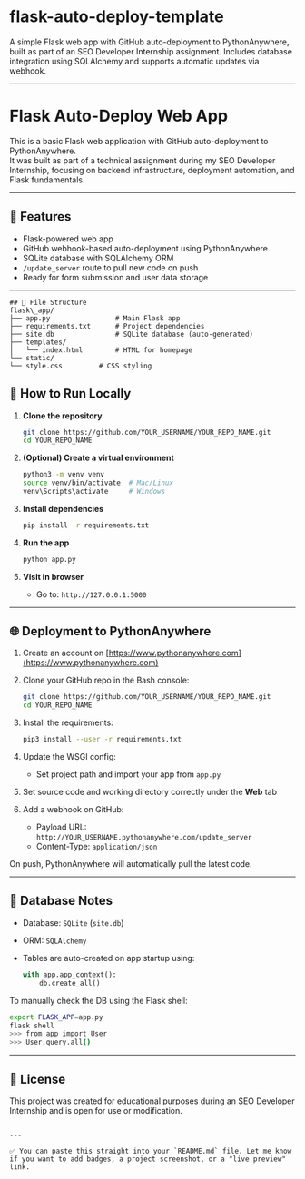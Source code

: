 # flask-auto-deploy-template

A simple Flask web app with GitHub auto-deployment to PythonAnywhere, built as part of an SEO Developer Internship assignment. Includes database integration using SQLAlchemy and supports automatic updates via webhook.

---

# Flask Auto-Deploy Web App

This is a basic Flask web application with GitHub auto-deployment to PythonAnywhere.  
It was built as part of a technical assignment during my SEO Developer Internship, focusing on backend infrastructure, deployment automation, and Flask fundamentals.

---

## 🔧 Features

- Flask-powered web app  
- GitHub webhook-based auto-deployment using PythonAnywhere  
- SQLite database with SQLAlchemy ORM  
- `/update_server` route to pull new code on push  
- Ready for form submission and user data storage  

---
```
## 📂 File Structure
flask\_app/
├── app.py                # Main Flask app
├── requirements.txt      # Project dependencies
├── site.db               # SQLite database (auto-generated)
├── templates/
│   └── index.html        # HTML for homepage
└── static/
└── style.css         # CSS styling
```


## 🚀 How to Run Locally

1. **Clone the repository**
   
   ```bash
   git clone https://github.com/YOUR_USERNAME/YOUR_REPO_NAME.git
   cd YOUR_REPO_NAME

2. **(Optional) Create a virtual environment**

   ```bash
   python3 -m venv venv
   source venv/bin/activate  # Mac/Linux
   venv\Scripts\activate     # Windows
   ```

3. **Install dependencies**

   ```bash
   pip install -r requirements.txt
   ```

4. **Run the app**

   ```bash
   python app.py
   ```

5. **Visit in browser**

   * Go to: `http://127.0.0.1:5000`

---

## 🌐 Deployment to PythonAnywhere

1. Create an account on [https://www.pythonanywhere.com](https://www.pythonanywhere.com)

2. Clone your GitHub repo in the Bash console:

   ```bash
   git clone https://github.com/YOUR_USERNAME/YOUR_REPO_NAME.git
   cd YOUR_REPO_NAME
   ```

3. Install the requirements:

   ```bash
   pip3 install --user -r requirements.txt
   ```

4. Update the WSGI config:

   * Set project path and import your app from `app.py`

5. Set source code and working directory correctly under the **Web** tab

6. Add a webhook on GitHub:

   * Payload URL: `http://YOUR_USERNAME.pythonanywhere.com/update_server`
   * Content-Type: `application/json`

On push, PythonAnywhere will automatically pull the latest code.

---

## 🧪 Database Notes

* Database: `SQLite` (`site.db`)
* ORM: `SQLAlchemy`
* Tables are auto-created on app startup using:

  ```python
  with app.app_context():
      db.create_all()
  ```

To manually check the DB using the Flask shell:

```bash
export FLASK_APP=app.py
flask shell
>>> from app import User
>>> User.query.all()
```

---

## 📄 License

This project was created for educational purposes during an SEO Developer Internship and is open for use or modification.

```

---

✅ You can paste this straight into your `README.md` file. Let me know if you want to add badges, a project screenshot, or a "live preview" link.
```

